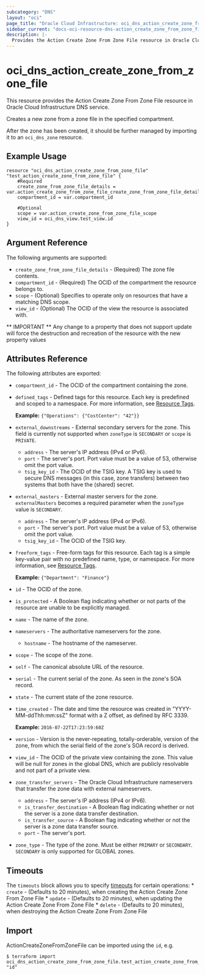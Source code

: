 ```yaml
---
subcategory: "DNS"
layout: "oci"
page_title: "Oracle Cloud Infrastructure: oci_dns_action_create_zone_from_zone_file"
sidebar_current: "docs-oci-resource-dns-action_create_zone_from_zone_file"
description: |-
  Provides the Action Create Zone From Zone File resource in Oracle Cloud Infrastructure DNS service
---
```


# oci_dns_action_create_zone_from_zone_file
This resource provides the Action Create Zone From Zone File resource in Oracle Cloud Infrastructure DNS service.

Creates a new zone from a zone file in the specified compartment.

After the zone has been created, it should be further managed by importing it to an `oci_dns_zone` resource.


## Example Usage

```hcl
resource "oci_dns_action_create_zone_from_zone_file" "test_action_create_zone_from_zone_file" {
	#Required
	create_zone_from_zone_file_details = var.action_create_zone_from_zone_file_create_zone_from_zone_file_details
	compartment_id = var.compartment_id

	#Optional
	scope = var.action_create_zone_from_zone_file_scope
	view_id = oci_dns_view.test_view.id
}
```

## Argument Reference

The following arguments are supported:

* `create_zone_from_zone_file_details` - (Required) The zone file contents.
* `compartment_id` - (Required) The OCID of the compartment the resource belongs to.
* `scope` - (Optional) Specifies to operate only on resources that have a matching DNS scope. 
* `view_id` - (Optional) The OCID of the view the resource is associated with.


** IMPORTANT **
Any change to a property that does not support update will force the destruction and recreation of the resource with the new property values

## Attributes Reference

The following attributes are exported:

* `compartment_id` - The OCID of the compartment containing the zone.
* `defined_tags` - Defined tags for this resource. Each key is predefined and scoped to a namespace. For more information, see [Resource Tags](https://docs.cloud.oracle.com/iaas/Content/General/Concepts/resourcetags.htm).

	 **Example:** `{"Operations": {"CostCenter": "42"}}` 
* `external_downstreams` - External secondary servers for the zone. This field is currently not supported when `zoneType` is `SECONDARY` or `scope` is `PRIVATE`. 
	* `address` - The server's IP address (IPv4 or IPv6).
	* `port` - The server's port. Port value must be a value of 53, otherwise omit the port value. 
	* `tsig_key_id` - The OCID of the TSIG key. A TSIG key is used to secure DNS messages (in this case, zone transfers) between two systems that both have the (shared) secret. 
* `external_masters` - External master servers for the zone. `externalMasters` becomes a required parameter when the `zoneType` value is `SECONDARY`. 
	* `address` - The server's IP address (IPv4 or IPv6).
	* `port` - The server's port. Port value must be a value of 53, otherwise omit the port value. 
	* `tsig_key_id` - The OCID of the TSIG key.
* `freeform_tags` - Free-form tags for this resource. Each tag is a simple key-value pair with no predefined name, type, or namespace. For more information, see [Resource Tags](https://docs.cloud.oracle.com/iaas/Content/General/Concepts/resourcetags.htm).

	 **Example:** `{"Department": "Finance"}` 
* `id` - The OCID of the zone.
* `is_protected` - A Boolean flag indicating whether or not parts of the resource are unable to be explicitly managed. 
* `name` - The name of the zone.
* `nameservers` - The authoritative nameservers for the zone.
	* `hostname` - The hostname of the nameserver.
* `scope` - The scope of the zone.
* `self` - The canonical absolute URL of the resource.
* `serial` - The current serial of the zone. As seen in the zone's SOA record. 
* `state` - The current state of the zone resource.
* `time_created` - The date and time the resource was created in "YYYY-MM-ddThh:mm:ssZ" format with a Z offset, as defined by RFC 3339.

	**Example:** `2016-07-22T17:23:59:60Z` 
* `version` - Version is the never-repeating, totally-orderable, version of the zone, from which the serial field of the zone's SOA record is derived. 
* `view_id` - The OCID of the private view containing the zone. This value will be null for zones in the global DNS, which are publicly resolvable and not part of a private view. 
* `zone_transfer_servers` - The Oracle Cloud Infrastructure nameservers that transfer the zone data with external nameservers. 
	* `address` - The server's IP address (IPv4 or IPv6).
	* `is_transfer_destination` - A Boolean flag indicating whether or not the server is a zone data transfer destination. 
	* `is_transfer_source` - A Boolean flag indicating whether or not the server is a zone data transfer source. 
	* `port` - The server's port. 
* `zone_type` - The type of the zone. Must be either `PRIMARY` or `SECONDARY`. `SECONDARY` is only supported for GLOBAL zones. 

## Timeouts

The `timeouts` block allows you to specify [timeouts](https://registry.terraform.io/providers/oracle/oci/latest/docs/guides/changing_timeouts) for certain operations:
	* `create` - (Defaults to 20 minutes), when creating the Action Create Zone From Zone File
	* `update` - (Defaults to 20 minutes), when updating the Action Create Zone From Zone File
	* `delete` - (Defaults to 20 minutes), when destroying the Action Create Zone From Zone File


## Import

ActionCreateZoneFromZoneFile can be imported using the `id`, e.g.

```
$ terraform import oci_dns_action_create_zone_from_zone_file.test_action_create_zone_from_zone_file "id"
```

